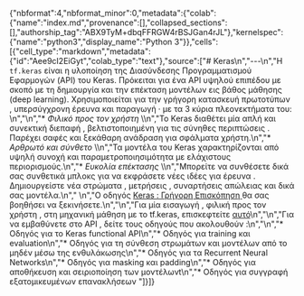 {"nbformat":4,"nbformat_minor":0,"metadata":{"colab":{"name":"index.md","provenance":[],"collapsed_sections":[],"authorship_tag":"ABX9TyM+dbqFFRGW4rBSJGan4rJL"},"kernelspec":{"name":"python3","display_name":"Python 3"}},"cells":[{"cell_type":"markdown","metadata":{"id":"Aee9cI2EiGyt","colab_type":"text"},"source":["# Keras\n","---\n","Η `tf.keras` είναι η υλοποίηση της Διασύνδεσης Προγραμματισμού Εφαρμογών (API) του Keras. Πρόκειται για ένα API υψηλού επιπέδου με σκοπό με τη δημιουργία και την επέκταση μοντέλων εις βάθος μάθησης (deep learning). Χρησιμοποιείται για την γρήγορη κατασκευή πρωτοτύπων , υπερσύγχρονη έρευνα και παραγωγή · με τα 3 κύρια πλεονεκτήματα του: \n","\n","* *Φιλικό προς τον χρήστη* \\\n","Το Keras διαθέτει μία απλή και συνεκτική διεπαφή , βελτιστοποιημένη για τις σύνηθες περιπτώσεις . Παρέχει σαφές και ξεκάθαρη ανάδραση για σφάλματα χρήστη.\n","* *Αρθρωτό και σύνθετο* \\\n","Τα μοντέλα του Keras χαρακτηρίζονται από υψηλή συνοχή και παραμετροποιησιμότητα με ελάχιστους περιορισμούς.\n","* *Ευκολία επέκτασης* \\\n","Μπορείτε να συνθέσετε δικά σας συνθετικά μπλοκς για να εκφράσετε νέες ιδέες για έρευνα . Δημιουργείστε νέα στρώματα , μετρήσεις , συναρτήσεις απώλειας και δικά σας μοντέλα.\n"," \n","Ο οδηγός [Keras : Γρήγορη Επισκόπηση  ](https://github.com/tensorflow/docs/blob/master/site/en/guide/keras/overview.ipynb) θα σας βοηθήσει να ξεκινήσετε.\n","\n","Για μία εισαγωγή , φιλική προς τον χρήστη , στη μηχανική μάθηση με το tf.keras, επισκεφτείτε [αυτό](https://https://www.tensorflow.org/tutorials/keras/classification)\n","\n","Για να εμβαθύνετε στο API , δείτε τους οδηγούς που ακολουθούν :\n","\n","* Οδηγός για το Keras functional API\n","* Οδηγός για training και evaluation\n","* Οδηγός για τη σύνθεση στρωμάτων και μοντέλων από το μηδέν μέσω της ενθυλάκωσης\n","* Οδηγός για τα Recurrent Neural Networks\n","* Οδηγός για masking και padding\n","* Οδηγός για αποθήκευση και σειριοποίηση των μοντέλωνt\n","* Οδηγός για συγγραφή εξατομικευμένων επανακλήσεων "]}]}